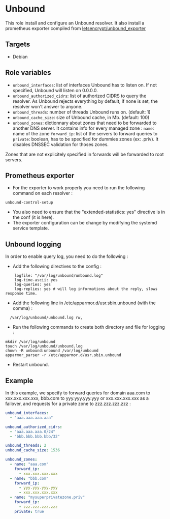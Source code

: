 # Unbound

This role install and configure an Unbound resolver.
It also install a prometheus exporter compiled from [letsencrypt/unbound_exporter](https://github.com/letsencrypt/unbound_exporter)

## Targets

- Debian

## Role variables

- ``unbound_interfaces``: list of interfaces Unbound has to listen on. If not specified, Unbound will listen on 0.0.0.0.
- ``unbound_authorized_cidrs``: list of authorized CIDRS to query the resolver. As Unbound rejects everything by default, if none is set, the resolver won't answer to anyone.
- ``unbound_threads``: number of threads Unbound runs on. (default: 1)
- ``unbound_cache_size``: size of Unbound cache, in Mb. (default: 100)
- ``unbound_zones``: dictionnary about zones that need to be forwarded to another DNS server. It contains info for every managed zone :
	``name``: name of the zone
	``forward_ip``: list of the servers to forward queries to
	``private``: boolean, has to be specified for dummies zones (ex: .priv). It disables DNSSEC validation for thoses zones.

Zones that are not explicitely specified in forwards will be forwarded to root servers.

## Prometheus exporter

* For the exporter to work properly you need to run the following command on each resolver :
```
unbound-control-setup
```
* You also need to ensure that the "extended-statistics: yes" directive is in the conf (it is here).
* The exporter configuration can be change by modifying the systemd service template.

## Unbound logging

In order to enable query log, you need to do the following :
* Add the following directives to the config :
```
    logfile: "/var/log/unbound/unbound.log"
    log-time-ascii: yes
    log-queries: yes
    log-replies: yes # will log informations about the reply, slows response time.
```
* Add the following line in /etc/apparmor.d/usr.sbin.unbound (with the comma) :
```
  /var/log/unbound/unbound.log rw,
```
* Run the following commands to create both directory and file for logging :
```
mkdir /var/log/unbound
touch /var/log/unbound/unbound.log
chown -R unbound:unbound /var/log/unbound
apparmor_parser -r /etc/apparmor.d/usr.sbin.unbound
```
* Restart unbound.

## Example

In this example, we specify to forward queries for domain aaa.com to xxx.xxx.xxx.xxx, bbb.com to yyy.yyy.yyy.yyy or xxx.xxx.xxx.xxx as a failover, and requests for a private zone to zzz.zzz.zzz.zzz :
```yml
unbound_interfaces:
  - "aaa.aaa.aaa.aaa"

unbound_authorized_cidrs:
  - "aaa.aaa.aaa.0/24"
  - "bbb.bbb.bbb.bbb/32"

unbound_threads: 2
unbound_cache_size: 1536

unbound_zones:
  - name: "aaa.com"
    forward_ip:
      - xxx.xxx.xxx.xxx
  - name: "bbb.com"
    forward_ip:
      - yyy.yyy.yyy.yyy
      - xxx.xxx.xxx.xxx
  - name: "mysuperprivatezone.priv"
    forward_ip:
      - zzz.zzz.zzz.zzz
    private: true
```
